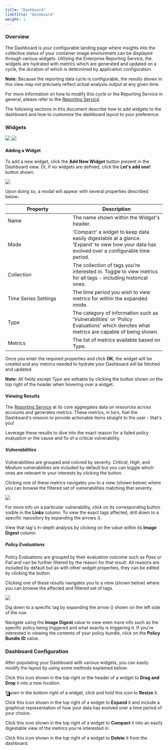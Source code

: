```yaml
---
title: "Dashboard"
linkTitle: "Dashboard"
weight: 1
---
```


<style>
  table td:first-child {
    min-width: 12rem;
  }
  img.img_large {
    max-width: 45rem !important;
  }
  img.img_medium {
    max-width: 35rem !important;
  }
  img.img_small {
    max-width: 25rem !important;
  }
  img.img_mini {
    max-width: 2rem !important;
  }
  span.resize-wrapper {
    position: relative;
    top: 8px;
    left: 4px;
  }
  span.resize-icon::after {
    content: "";
    position: absolute;
    width: 8px;
    height: 8px;
    border-right: 3px solid black;
    border-bottom: 3px solid black;
  }
</style>

### Overview

The Dashboard is your configurable landing page where insights into the collective status of your container image environment can be displayed through various widgets. Utilizing the Enterprise Reporting Service, the widgets are hydrated with metrics which are generated and updated on a cycle, the duration of which is determined by application configuration.

**Note:** Because the reporting data cycle is configurable, the results shown in this view may not precisely reflect actual analysis output at any given time.

For more information on how to modify this cycle or the Reporting Service in general, please refer to the [Reporting Service](/docs/overview/reports).

The following sections in this document describe how to add widgets to the dashboard and how to customize the dashboard layout to your preference.

### Widgets

<div>
  <img class="img_small" src="WidgetVulnerabilities.png" />
  <img class="img_small" src="WidgetPolicyEvaluations.png" />
</div>

#### Adding a Widget

To add a new widget, click the **Add New Widget** button present in the Dashboard view. Or, if no widgets are defined, click the **Let's add one!** button shown.

<img class="img_medium" src="DashboardAddWidget.png" />

Upon doing so, a modal will appear with several properties described below:


|    Property          |    Description     |
|----------------------|--------------------|
| Name                 | The name shown within the Widget's header. |
| Mode                 | 'Compact' a widget to keep data easily digestable at a glance. 'Expand' to view how your data has evolved over a configurable time period. |
| Collection           | The collection of tags you're interested in. Toggle to view metrics for all tags - including historical ones. |
| Time Series Settings | The time period you wish to view metrics for within the expanded mode. |
| Type                 | The category of information such as 'Vulnerabilities' or 'Policy Evaluations' which denotes what metrics are capable of being shown. |
| Metrics              | The list of metrics available based on Type. |

Once you enter the required properties and click **OK**, the widget will be created and any metrics needed to hydrate your Dashboard will be fetched and updated.

**Note:** All fields except *Type* are editable by clicking the <i class="fas fa-edit my-2"></i> button shown on the top right of the header when hovering over a widget.

#### Viewing Results

The [Reporting Service](/docs/overview/reports) at its core aggregates data on resources across accounts and generates metrics. These metrics, in turn, fuel the Dashboard's mission to provide actionable items straight to the user - that's you!

Leverage these results to dive into the exact reason for a failed policy evaluation or the cause and fix of a critical vulnerability.

##### Vulnerabilities

Vulnerabilities are grouped and colored by severity. *Critical*, *High*, and *Medium* vulnerabilities are included by default but you can toggle which ones are relevant to your interests by clicking the <i class="fas fa-edit my-2"></i> button.

Clicking one of these metrics navigates you to a view (shown below) where you can browse the filtered set of vulnerabilities matching that severity.

<img class="img_large" src="DashboardTagsByVulnerability.png" />

For more info on a particular vulnerability, click on its corresponding button visible in the **Links** column. To view the exact tags affected, drill down to a specific repository by expanding the arrows (<i class="fas fa-caret-right mx-1"></i>).

View that tag's in-depth analysis by clicking on the value within its **Image Digest** column.

##### Policy Evaluations

Policy Evaluations are grouped by their evaluation outcome such as *Pass* or *Fail* and can be further filtered by the reason for that result. All reasons are included by default but as with other widget properties, they can be edited by clicking the <i class="fas fa-edit my-2"></i> button.

Clicking one of these results navigates you to a view (shown below) where you can browse the affected and filtered set of tags.

<img class="img_large" src="DashboardPolicyEvaluationsByTag.png" />

Dig down to a specific tag by expanding the arrow (<i class="fas fa-caret-right mx-1"></i>) shown on the left side of the row.

Navigate using the **Image Digest** value to view even more info such as the specific policy being triggered and what exactly is triggering it. If you're interested in viewing the contents of your policy bundle, click on the **Policy Bundle ID** value.

### Dashboard Configuration

After populating your Dashboard with various widgets, you can easily modify the layout by using some methods explained below:

<i class="fas fa-arrows-alt mr-2"></i>Click this icon shown in the top right or the header of a widget to **Drag and Drop** it into a new location.

<p>
<span class="resize-wrapper"><span class="resize-icon"></span></span><span class="ml-4">Shown in the bottom right of a widget, click and hold this icon to <strong>Resize</strong> it.</span></p>

<i class="fas fa-expand mr-2"></i>Click this icon shown in the top right of a widget to **Expand** it and include a graphical representation of how your data has evolved over a time period of your choice.

<i class="fas fa-compress mr-2"></i>Click this icon shown in the top right of a widget to **Compact** it into an easily digestable view of the metrics you're interested in.

<i class="fas fa-trash mr-2"></i>Click this icon shown in the top right of a widget to **Delete** it from the dashboard.
